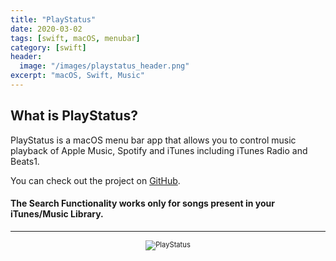 ```yaml
---
title: "PlayStatus"
date: 2020-03-02
tags: [swift, macOS, menubar]
category: [swift]
header:
  image: "/images/playstatus_header.png"
excerpt: "macOS, Swift, Music"
---
```

## What is PlayStatus?
PlayStatus is a macOS menu bar app that allows you to control music playback of Apple Music, Spotify and iTunes including iTunes Radio and Beats1.

You can check out the project on [GitHub](https://github.com/nbolar/PlayStatus).

#### The Search Functionality works only for songs present in your iTunes/Music Library.
---
<div style="width:image width px; font-size:80%; text-align:center;"><img src="{{ site.url }}{{ site.baseurl }}/images/PlayStatus_preview.gif" alt="PlayStatus" width="width" height="height" style="padding-bottom:0.5em;" /></div>

